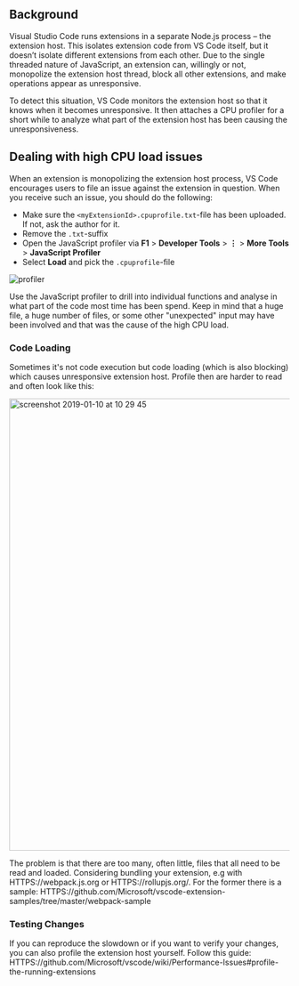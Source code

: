 ## Background

Visual Studio Code runs extensions in a separate Node.js process – the extension
host. This isolates extension code from VS Code itself, but it doesn’t isolate
different extensions from each other. Due to the single threaded nature of
JavaScript, an extension can, willingly or not, monopolize the extension host
thread, block all other extensions, and make operations appear as unresponsive.

To detect this situation, VS Code monitors the extension host so that it knows
when it becomes unresponsive. It then attaches a CPU profiler for a short while
to analyze what part of the extension host has been causing the
unresponsiveness.

## Dealing with high CPU load issues

When an extension is monopolizing the extension host process, VS Code encourages
users to file an issue against the extension in question. When you receive such
an issue, you should do the following:

-   Make sure the `<myExtensionId>.cpuprofile.txt`-file has been uploaded. If
    not, ask the author for it.
-   Remove the `.txt`-suffix
-   Open the JavaScript profiler via **F1** > **Developer Tools** > **⋮** >
    **More Tools** > **JavaScript Profiler**
-   Select **Load** and pick the `.cpuprofile`-file

![`profiler`](https://user-images.githubusercontent.com/1794099/49524455-12e71e80-f8ac-11e8-84c1-3c8645128d17.gif)

Use the JavaScript profiler to drill into individual functions and analyse in
what part of the code most time has been spend. Keep in mind that a huge file, a
huge number of files, or some other "unexpected" input may have been involved
and that was the cause of the high CPU load.

### Code Loading

Sometimes it's not code execution but code loading (which is also blocking)
which causes unresponsive extension host. Profile then are harder to read and
often look like this:

<img width="813" alt="screenshot 2019-01-10 at 10 29 45" src="https://user-images.githubusercontent.com/1794099/50959220-bc7c8980-14c2-11e9-973b-2e2ec3ff09f7.png">

The problem is that there are too many, often little, files that all need to be
read and loaded. Considering bundling your extension, e.g with
HTTPS://webpack.js.org or HTTPS://rollupjs.org/. For the former there is a
sample:
HTTPS://github.com/Microsoft/vscode-extension-samples/tree/master/webpack-sample

### Testing Changes

If you can reproduce the slowdown or if you want to verify your changes, you can
also profile the extension host yourself. Follow this guide:
HTTPS://github.com/Microsoft/vscode/wiki/Performance-Issues#profile-the-running-extensions
